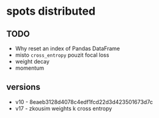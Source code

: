 # spots distributed

## TODO

- Why reset an index of Pandas DataFrame
- misto `cross_entropy` pouzit focal loss
- weight decay
- momentum

## versions

- v10 - 8eaeb3128d4078c4edf1fcd22d3d423501673d7c
- v17 - zkousim weights k cross entropy
